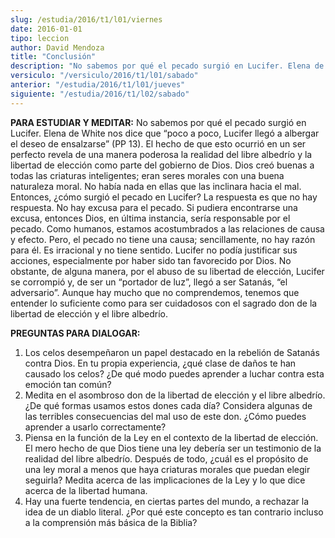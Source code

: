 ```yaml
---
slug: /estudia/2016/t1/l01/viernes
date: 2016-01-01
tipo: leccion
author: David Mendoza
title: "Conclusión"
description: "No sabemos por qué el pecado surgió en Lucifer. Elena de White nos dice que “poco a poco, Lucifer llegó a albergar el deseo de ensalzarse” (PP 13). El hecho de que esto ocurrió en un ser perfecto revela de una manera poderosa la realidad del libre albedrío y la libertad de elección como parte del gobierno de Dios."
versiculo: "/versiculo/2016/t1/l01/sabado"
anterior: "/estudia/2016/t1/l01/jueves"
siguiente: "/estudia/2016/t1/l02/sabado"
---
```


**PARA ESTUDIAR Y MEDITAR:** No sabemos por qué el pecado surgió en Lucifer. Elena de White nos dice que “poco a poco, Lucifer llegó a albergar el deseo de ensalzarse” (PP 13). El hecho de que esto ocurrió en un ser perfecto revela de una manera poderosa la realidad del libre albedrío y la libertad de elección como parte del gobierno de Dios. Dios creó buenas a todas las criaturas inteligentes; eran seres morales con una buena naturaleza moral. No había nada en ellas que las inclinara hacia el mal. Entonces, ¿cómo surgió el pecado en Lucifer? La respuesta es que no hay respuesta. No hay excusa para el pecado. Si pudiera encontrarse una excusa, entonces Dios, en última instancia, sería responsable por el pecado. Como humanos, estamos acostumbrados a las relaciones de causa y efecto. Pero, el pecado no tiene una causa; sencillamente, no hay razón para él. Es irracional y no tiene sentido. Lucifer no podía justificar sus acciones, especialmente por haber sido tan favorecido por Dios. No obstante, de alguna manera, por el abuso de su libertad de elección, Lucifer se corrompió y, de ser un “portador de luz”, llegó a ser Satanás, “el adversario”. Aunque hay mucho que no comprendemos, tenemos que entender lo suficiente como para ser cuidadosos con el sagrado don de la libertad de elección y el libre albedrío.

**PREGUNTAS PARA DIALOGAR:**

1. Los celos desempeñaron un papel destacado en la rebelión de Satanás contra Dios. En tu propia experiencia, ¿qué clase de daños te han causado los celos? ¿De qué modo puedes aprender a luchar contra esta emoción tan común?
2. Medita en el asombroso don de la libertad de elección y el libre albedrío. ¿De qué formas usamos estos dones cada día? Considera algunas de las terribles consecuencias del mal uso de este don. ¿Cómo puedes aprender a usarlo correctamente?
3. Piensa en la función de la Ley en el contexto de la libertad de elección. El mero hecho de que Dios tiene una ley debería ser un testimonio de la realidad del libre albedrío. Después de todo, ¿cuál es el propósito de una ley moral a menos que haya criaturas morales que puedan elegir seguirla? Medita acerca de las implicaciones de la Ley y lo que dice acerca de la libertad humana.
4. Hay una fuerte tendencia, en ciertas partes del mundo, a rechazar la idea de un diablo literal. ¿Por qué este concepto es tan contrario incluso a la comprensión más básica de la Biblia?
